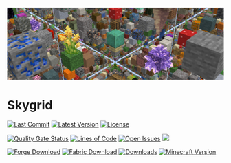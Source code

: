![Banner](https://github.com/PssbleTrngle/Skygrid/raw/1.18.x/web/public/banner.png)

[ISSUES]: https://github.com/PssbleTrngle/Brazier/issues
[FORGE]: https://www.curseforge.com/minecraft/mc-mods/skygrid/files/all?filter-status=1&filter-game-version=2020709689%3A7498
[FABRIC]: https://www.curseforge.com/minecraft/mc-mods/skygrid/files/all?filter-status=1&filter-game-version=2020709689%3A7499brazier-fabric
[DOWNLOAD]: https://www.curseforge.com/minecraft/mc-mods/skygrid/files
[LICENSE]: https://github.com/PssbleTrngle/Skygrid/blob/1.18.x/LICENSE
[RELEASES]: https://github.com/PssbleTrngle/Skygrid/releases
[COMMITS]: https://github.com/PssbleTrngle/Skygrid/commits/
[SONAR]: https://sonar.somethingcatchy.net/dashboard?id=skygrid

# Skygrid
[![Last Commit](https://img.shields.io/github/last-commit/PssbleTrngle/Skygrid)][COMMITS]
[![Latest Version](https://img.shields.io/github/v/release/PssbleTrngle/Skygrid?label=version)][RELEASES]
[![License](https://img.shields.io/github/license/PssbleTrngle/Skygrid)][LICENSE]

[![Quality Gate Status](https://sonar.somethingcatchy.net/api/project_badges/measure?project=skygrid&metric=alert_status&token=9fae8f2cac32f19b5bac9f3cf8c0e7de55247103)][SONAR]
[![Lines of Code](https://sonar.somethingcatchy.net/api/project_badges/measure?project=skygrid&metric=ncloc&token=9fae8f2cac32f19b5bac9f3cf8c0e7de55247103)][SONAR]
[![Open Issues](https://img.shields.io/github/issues/PssbleTrngle/Skygrid)][ISSUES]
[![](https://img.shields.io/badge/Souls%20trapped-12901-660e13)][DOWNLOAD]


[![Forge Download](https://img.shields.io/badge/Download%20for-Forge-red?logo=curseforge)][FORGE]
[![Fabric Download](https://img.shields.io/badge/Download%20for-Fabric-blue?logo=curseforge&)][FABRIC]
[![Downloads](https://cf.way2muchnoise.eu/full_316763_downloads.svg)][DOWNLOAD]
[![Minecraft Version](https://cf.way2muchnoise.eu/versions/316763_latest.svg)][DOWNLOAD]